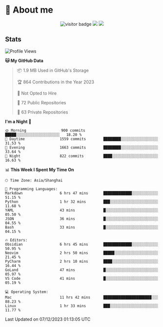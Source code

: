 <!-- ![](https://youpai.roccoshi.top/img/20200804214216.png) -->

# 🧐 About me
 
<p align="center">
<img src="https://visitor-badge.laobi.icu/badge?page_id=Lincest.Lincest&title=hits" alt="visitor badge"/>
<a href="mailto:imroccoshi@gmail.com"><img src="https://img.shields.io/badge/gmail-imroccoshi%40gmail.com-red"></a>
<a href="https://blog.roccoshi.top"><img src="https://img.shields.io/badge/blog-roccoshi-green"></a>
</p>

## Stats

<!--START_SECTION:waka-->
![Profile Views](http://img.shields.io/badge/Profile%20Views-1-blue)

**🐱 My GitHub Data** 

> 📦 1.9 MB Used in GitHub's Storage 
 > 
> 🏆 864 Contributions in the Year 2023
 > 
> 🚫 Not Opted to Hire
 > 
> 📜 72 Public Repositories 
 > 
> 🔑 63 Private Repositories 
 > 
**I'm a Night 🦉** 

```text
🌞 Morning                900 commits         █████░░░░░░░░░░░░░░░░░░░░   18.20 % 
🌆 Daytime                1559 commits        ████████░░░░░░░░░░░░░░░░░   31.53 % 
🌃 Evening                1663 commits        ████████░░░░░░░░░░░░░░░░░   33.64 % 
🌙 Night                  822 commits         ████░░░░░░░░░░░░░░░░░░░░░   16.63 % 
```


📊 **This Week I Spent My Time On** 

```text
🕑︎ Time Zone: Asia/Shanghai

💬 Programming Languages: 
Markdown                 6 hrs 47 mins       █████████████░░░░░░░░░░░░   51.15 % 
Python                   1 hr 32 mins        ███░░░░░░░░░░░░░░░░░░░░░░   11.68 % 
YAML                     43 mins             █░░░░░░░░░░░░░░░░░░░░░░░░   05.50 % 
JSON                     36 mins             █░░░░░░░░░░░░░░░░░░░░░░░░   04.55 % 
Bash                     33 mins             █░░░░░░░░░░░░░░░░░░░░░░░░   04.15 % 

🔥 Editors: 
Obsidian                 6 hrs 45 mins       █████████████░░░░░░░░░░░░   50.95 % 
Neovim                   2 hrs 50 mins       █████░░░░░░░░░░░░░░░░░░░░   21.45 % 
PyCharm                  2 hrs 10 mins       ████░░░░░░░░░░░░░░░░░░░░░   16.44 % 
GoLand                   47 mins             █░░░░░░░░░░░░░░░░░░░░░░░░   05.97 % 
VS Code                  41 mins             █░░░░░░░░░░░░░░░░░░░░░░░░   05.19 % 

💻 Operating System: 
Mac                      11 hrs 42 mins      ██████████████████████░░░   88.23 % 
Linux                    1 hr 33 mins        ███░░░░░░░░░░░░░░░░░░░░░░   11.77 % 
```


 Last Updated on 07/12/2023 01:13:05 UTC
<!--END_SECTION:waka-->


